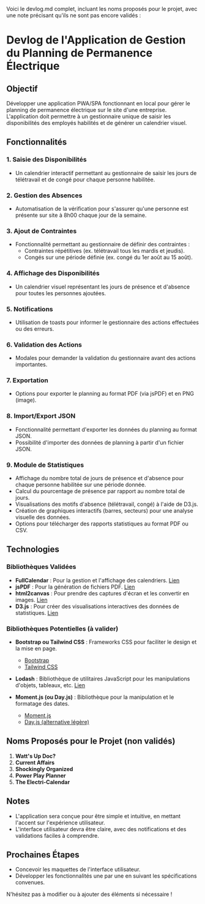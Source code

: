 Voici le devlog.md complet, incluant les noms proposés pour le projet, avec une note précisant qu'ils ne sont pas encore validés :

# Devlog de l'Application de Gestion du Planning de Permanence Électrique

## Objectif
Développer une application PWA/SPA fonctionnant en local pour gérer le planning de permanence électrique sur le site d'une entreprise. L'application doit permettre à un gestionnaire unique de saisir les disponibilités des employés habilités et de générer un calendrier visuel.

## Fonctionnalités

### 1. Saisie des Disponibilités
- Un calendrier interactif permettant au gestionnaire de saisir les jours de télétravail et de congé pour chaque personne habilitée.

### 2. Gestion des Absences
- Automatisation de la vérification pour s'assurer qu'une personne est présente sur site à 8h00 chaque jour de la semaine.

### 3. Ajout de Contraintes
- Fonctionnalité permettant au gestionnaire de définir des contraintes :
  - Contraintes répétitives (ex. télétravail tous les mardis et jeudis).
  - Congés sur une période définie (ex. congé du 1er août au 15 août).

### 4. Affichage des Disponibilités
- Un calendrier visuel représentant les jours de présence et d'absence pour toutes les personnes ajoutées.

### 5. Notifications
- Utilisation de toasts pour informer le gestionnaire des actions effectuées ou des erreurs.

### 6. Validation des Actions
- Modales pour demander la validation du gestionnaire avant des actions importantes.

### 7. Exportation
- Options pour exporter le planning au format PDF (via jsPDF) et en PNG (image).

### 8. Import/Export JSON
- Fonctionnalité permettant d'exporter les données du planning au format JSON.
- Possibilité d'importer des données de planning à partir d'un fichier JSON.

### 9. Module de Statistiques
- Affichage du nombre total de jours de présence et d'absence pour chaque personne habilitée sur une période donnée.
- Calcul du pourcentage de présence par rapport au nombre total de jours.
- Visualisations des motifs d'absence (télétravail, congé) à l'aide de D3.js.
- Création de graphiques interactifs (barres, secteurs) pour une analyse visuelle des données.
- Options pour télécharger des rapports statistiques au format PDF ou CSV.

## Technologies

### Bibliothèques Validées
- **FullCalendar** : Pour la gestion et l'affichage des calendriers. [Lien](https://fullcalendar.io/)
- **jsPDF** : Pour la génération de fichiers PDF. [Lien](https://github.com/parallax/jsPDF)
- **html2canvas** : Pour prendre des captures d'écran et les convertir en images. [Lien](https://github.com/niklasvh/html2canvas)
- **D3.js** : Pour créer des visualisations interactives des données de statistiques. [Lien](https://d3js.org/)

### Bibliothèques Potentielles (à valider)
- **Bootstrap ou Tailwind CSS** : Frameworks CSS pour faciliter le design et la mise en page.
  - [Bootstrap](https://getbootstrap.com/)
  - [Tailwind CSS](https://tailwindcss.com/)
  
- **Lodash** : Bibliothèque de utilitaires JavaScript pour les manipulations d'objets, tableaux, etc. [Lien](https://github.com/lodash/lodash)

- **Moment.js (ou Day.js)** : Bibliothèque pour la manipulation et le formatage des dates.
  - [Moment.js](https://momentjs.com/)
  - [Day.js (alternative légère)](https://day.js.org/)

## Noms Proposés pour le Projet (non validés)
1. **Watt's Up Doc?**
2. **Current Affairs**
3. **Shockingly Organized**
4. **Power Play Planner**
5. **The Electri-Calendar**

## Notes
- L'application sera conçue pour être simple et intuitive, en mettant l'accent sur l'expérience utilisateur.
- L'interface utilisateur devra être claire, avec des notifications et des validations faciles à comprendre.

## Prochaines Étapes
- Concevoir les maquettes de l'interface utilisateur.
- Développer les fonctionnalités une par une en suivant les spécifications convenues.


N'hésitez pas à modifier ou à ajouter des éléments si nécessaire !
